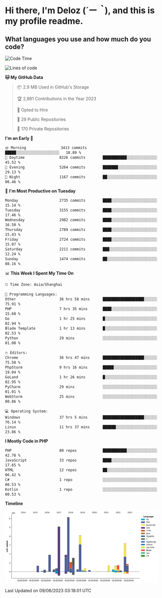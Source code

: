 # **Hi there, I'm Deloz (*´ー｀*), and this is my profile readme.**

## **What languages you use and how much do you code?**

<!--START_SECTION:waka-->
![Code Time](http://img.shields.io/badge/Code%20Time-1%2C644%20hrs%2046%20mins-blue)

![Lines of code](https://img.shields.io/badge/From%20Hello%20World%20I%27ve%20Written-30.9%20million%20lines%20of%20code-blue)

**🐱 My GitHub Data** 

> 📦 2.9 MB Used in GitHub's Storage 
 > 
> 🏆 2,881 Contributions in the Year 2023
 > 
> 💼 Opted to Hire
 > 
> 📜 29 Public Repositories 
 > 
> 🔑 170 Private Repositories 
 > 
**I'm an Early 🐤** 

```text
🌞 Morning                3413 commits        █████░░░░░░░░░░░░░░░░░░░░   18.89 % 
🌆 Daytime                8226 commits        ███████████░░░░░░░░░░░░░░   45.52 % 
🌃 Evening                5264 commits        ███████░░░░░░░░░░░░░░░░░░   29.13 % 
🌙 Night                  1167 commits        ██░░░░░░░░░░░░░░░░░░░░░░░   06.46 % 
```
📅 **I'm Most Productive on Tuesday** 

```text
Monday                   2735 commits        ████░░░░░░░░░░░░░░░░░░░░░   15.14 % 
Tuesday                  3155 commits        ████░░░░░░░░░░░░░░░░░░░░░   17.46 % 
Wednesday                2982 commits        ████░░░░░░░░░░░░░░░░░░░░░   16.50 % 
Thursday                 2789 commits        ████░░░░░░░░░░░░░░░░░░░░░   15.43 % 
Friday                   2724 commits        ████░░░░░░░░░░░░░░░░░░░░░   15.07 % 
Saturday                 2211 commits        ███░░░░░░░░░░░░░░░░░░░░░░   12.24 % 
Sunday                   1474 commits        ██░░░░░░░░░░░░░░░░░░░░░░░   08.16 % 
```


📊 **This Week I Spent My Time On** 

```text
🕑︎ Time Zone: Asia/Shanghai

💬 Programming Languages: 
Other                    36 hrs 58 mins      ███████████████████░░░░░░   75.91 % 
PHP                      7 hrs 35 mins       ████░░░░░░░░░░░░░░░░░░░░░   15.60 % 
Go                       1 hr 25 mins        █░░░░░░░░░░░░░░░░░░░░░░░░   02.94 % 
Blade Template           1 hr 13 mins        █░░░░░░░░░░░░░░░░░░░░░░░░   02.53 % 
Python                   29 mins             ░░░░░░░░░░░░░░░░░░░░░░░░░   01.00 % 

🔥 Editors: 
Chrome                   36 hrs 47 mins      ███████████████████░░░░░░   75.50 % 
PhpStorm                 9 hrs 16 mins       █████░░░░░░░░░░░░░░░░░░░░   19.04 % 
GoLand                   1 hr 26 mins        █░░░░░░░░░░░░░░░░░░░░░░░░   02.95 % 
PyCharm                  29 mins             ░░░░░░░░░░░░░░░░░░░░░░░░░   01.01 % 
WebStorm                 25 mins             ░░░░░░░░░░░░░░░░░░░░░░░░░   00.86 % 

💻 Operating System: 
Windows                  37 hrs 5 mins       ███████████████████░░░░░░   76.14 % 
Linux                    11 hrs 37 mins      ██████░░░░░░░░░░░░░░░░░░░   23.86 % 
```

**I Mostly Code in PHP** 

```text
PHP                      80 repos            ███████████░░░░░░░░░░░░░░   42.78 % 
JavaScript               33 repos            ████░░░░░░░░░░░░░░░░░░░░░   17.65 % 
HTML                     12 repos            ██░░░░░░░░░░░░░░░░░░░░░░░   06.42 % 
C#                       1 repo              ░░░░░░░░░░░░░░░░░░░░░░░░░   00.53 % 
Kotlin                   1 repo              ░░░░░░░░░░░░░░░░░░░░░░░░░   00.53 % 
```



**Timeline**

![Lines of Code chart](https://raw.githubusercontent.com/deloz/deloz/main/assets/bar_graph.png)


 Last Updated on 09/06/2023 03:18:01 UTC
<!--END_SECTION:waka-->
